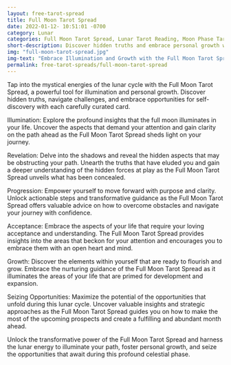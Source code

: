 ```yaml
---
layout: free-tarot-spread
title: Full Moon Tarot Spread
date: 2022-01-12- 10:51:01 -0700
category: Lunar
categories: Full Moon Tarot Spread, Lunar Tarot Reading, Moon Phase Tarot Layout, Tarot Cards for Full Moon, Harnessing Full Moon Energy, Spiritual Insights from the Full Moon, Free Full Moon Tarot Reading, Online Tarot Reading for the Full Moon, Moon Magick Tarot Spread, Intuitive Guidance for Full Moon, Full Moon Ritual with Tarot, Embrace Lunar Cycles with Tarot, Moonlight Divination, Full Moon Blessings Tarot Spread, Full Moon Illumination Tarot Layout
short-description: Discover hidden truths and embrace personal growth with the full moon tarot spread, a transformative tool that taps into the mystical energies of the lunar cycle. Navigate life's challenges, uncover concealed aspects, and seize opportunities for self-discovery as each card sheds light on your journey. Illuminate your path, overcome obstacles, and maximize opportunities with the Full Moon Tarot Spread, guiding you towards a fulfilling and abundant month ahead.
img: "full-moon-tarot-spread.jpg"
img-text: "Embrace Illumination and Growth with the Full Moon Tarot Spread"
permalink: free-tarot-spreads/full-moon-tarot-spread
---
```

Tap into the mystical energies of the lunar cycle with the Full Moon Tarot Spread, a powerful tool for illumination and personal growth. Discover hidden truths, navigate challenges, and embrace opportunities for self-discovery with each carefully curated card.

Illumination: Explore the profound insights that the full moon illuminates in your life. Uncover the aspects that demand your attention and gain clarity on the path ahead as the Full Moon Tarot Spread sheds light on your journey.

Revelation: Delve into the shadows and reveal the hidden aspects that may be obstructing your path. Unearth the truths that have eluded you and gain a deeper understanding of the hidden forces at play as the Full Moon Tarot Spread unveils what has been concealed.

Progression: Empower yourself to move forward with purpose and clarity. Unlock actionable steps and transformative guidance as the Full Moon Tarot Spread offers valuable advice on how to overcome obstacles and navigate your journey with confidence.

Acceptance: Embrace the aspects of your life that require your loving acceptance and understanding. The Full Moon Tarot Spread provides insights into the areas that beckon for your attention and encourages you to embrace them with an open heart and mind.

Growth: Discover the elements within yourself that are ready to flourish and grow. Embrace the nurturing guidance of the Full Moon Tarot Spread as it illuminates the areas of your life that are primed for development and expansion.

Seizing Opportunities: Maximize the potential of the opportunities that unfold during this lunar cycle. Uncover valuable insights and strategic approaches as the Full Moon Tarot Spread guides you on how to make the most of the upcoming prospects and create a fulfilling and abundant month ahead.

Unlock the transformative power of the Full Moon Tarot Spread and harness the lunar energy to illuminate your path, foster personal growth, and seize the opportunities that await during this profound celestial phase.